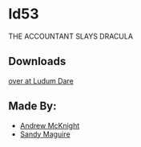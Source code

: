 # ld53

THE ACCOUNTANT SLAYS DRACULA


## Downloads

[over at Ludum Dare](https://ldjam.com/events/ludum-dare/53/deliverance-5)

## Made By:

- [Andrew McKnight](https://github.com/amcknight/)
- [Sandy Maguire](https://github.com/isovector/)

